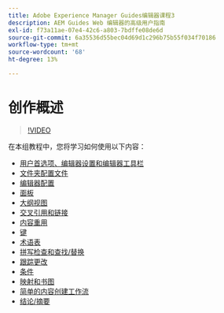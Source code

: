 ```yaml
---
title: Adobe Experience Manager Guides编辑器课程3
description: AEM Guides Web 编辑器的高级用户指南
exl-id: f73a11ae-07e4-42c6-a803-7bdffe08de6d
source-git-commit: 6a35536d55bec04d69d1c296b75b55f034f70186
workflow-type: tm+mt
source-wordcount: '68'
ht-degree: 13%

---
```


# 创作概述

>[!VIDEO](https://video.tv.adobe.com/v/342759?quality=12&learn=on)

在本组教程中，您将学习如何使用以下内容：

- [用户首选项、编辑器设置和编辑器工具栏](user-settings-preferences-toolbars.md)
- [文件夹配置文件](folder-profiles.md)
- [编辑器配置](editor-configuration.md)
- [面板](panels.md)
- [大纲视图](outline-view.md)
- [交叉引用和链接](cross-references-and-links.md)
- [内容重用](content-reuse.md)
- [键](keys.md)
- [术语表](glossary.md)
- [拼写检查和查找/替换](spell-check.md)
- [跟踪更改](track-changes.md)
- [条件](conditions.md)
- [映射和书图](maps-and-bookmaps.md)
- [简单的内容创建工作流](simple-content-creation-workflows.md)
- [结论/摘要](recap.md)
